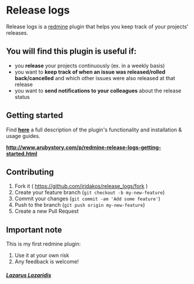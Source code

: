 # Release logs

Release logs is a [redmine](http://redmine.org) plugin that helps you keep track of your projects' releases.

## You will find this plugin is useful if:

* you **release** your projects continuously (ex. in a weekly basis)
* you want to **keep track of when an issue was released/rolled back/cancelled** and which other issues were also released at that release
* you want to **send notifications to your colleagues** about the release status
 
## Getting started

Find [**here**](http://www.arubystory.com/p/redmine-release-logs-getting-started.html) a full description of the plugin's functionality and installation & usage guides.

**http://www.arubystory.com/p/redmine-release-logs-getting-started.html**

## Contributing

1. Fork it ( https://github.com/iridakos/release_logs/fork )
2. Create your feature branch (`git checkout -b my-new-feature`)
3. Commit your changes (`git commit -am 'Add some feature'`)
4. Push to the branch (`git push origin my-new-feature`)
5. Create a new Pull Request

## Important note
This is my first redmine plugin:
1. Use it at your own risk
2. Any feedback is welcome!

##### [**Lazarus Lazaridis**](http://twitter.com/arubystory)
